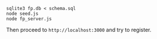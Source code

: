     sqlite3 fp.db < schema.sql
    node seed.js
    node fp_server.js

Then proceed to `http://localhost:3000` and try to register.